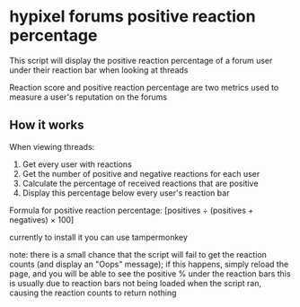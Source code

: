 # hypixel forums positive reaction percentage
This script will display the positive reaction percentage of a forum user under their reaction bar when looking at threads

Reaction score and positive reaction percentage are two metrics used to measure a user's reputation on the forums

## How it works
When viewing threads:
1. Get every user with reactions
2. Get the number of positive and negative reactions for each user
3. Calculate the percentage of received reactions that are positive
4. Display this percentage below every user's reaction bar

Formula for positive reaction percentage: [positives ÷ (positives + negatives) × 100]

currently to install it you can use tampermonkey

note: there is a small chance that the script will fail to get the reaction counts (and display an "Oops" message); if this happens, simply reload the page, and you will be able to see the positive % under the reaction bars
this is usually due to reaction bars not being loaded when the script ran, causing the reaction counts to return nothing

